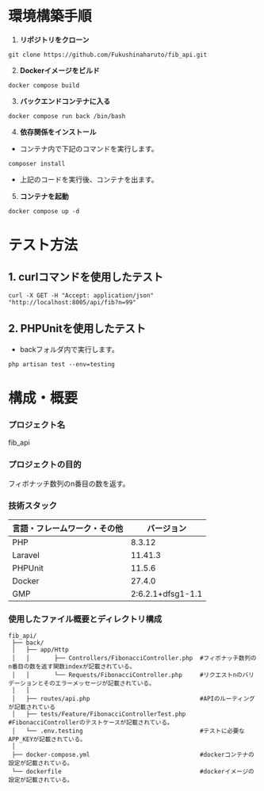 # 環境構築手順

1. **リポジトリをクローン**
```
git clone https://github.com/Fukushinaharuto/fib_api.git
```
2. **Dockerイメージをビルド**
```
docker compose build
```
3. **バックエンドコンテナに入る**
```
docker compose run back /bin/bash
```
4. **依存関係をインストール**
- コンテナ内で下記のコマンドを実行します。
```
composer install
```
- 上記のコードを実行後、コンテナを出ます。
5. **コンテナを起動**
```
docker compose up -d
```

# **テスト方法**

## **1. curlコマンドを使用したテスト**
```
curl -X GET -H "Accept: application/json" "http://localhost:8005/api/fib?n=99"
```

## **2. PHPUnitを使用したテスト**
- backフォルダ内で実行します。
```
php artisan test --env=testing  
```

# **構成・概要**
### プロジェクト名
fib_api

### プロジェクトの目的
フィボナッチ数列のn番目の数を返す。

### 技術スタック
| 言語・フレームワーク・その他 | バージョン |
| -------------------- | ---------- |
| PHP                  | 8.3.12     |
| Laravel              | 11.41.3    |
| PHPUnit              | 11.5.6     |
| Docker               | 27.4.0     |
| GMP                  | 2:6.2.1+dfsg1-1.1|

### 使用したファイル概要とディレクトリ構成
```
fib_api/
 ├── back/
 │   ├── app/Http
 │   │       ├── Controllers/FibonacciController.php  #フィボナッチ数列のn番目の数を返す関数indexが記載されている。
 │   │       └── Requests/FibonacciController.php     #リクエストnのバリデーションとそのエラーメッセージが記載されている。
 │   │      
 │   ├── routes/api.php                               #APIのルーティングが記載されている
 │   ├── tests/Feature/FibonacciControllerTest.php    #FibonacciControllerのテストケースが記載されている。
 │   └── .env.testing                                 #テストに必要なAPP_KEYが記載されている。
 │ 
 ├── docker-compose.yml                               #dockerコンテナの設定が記載されている。
 └── dockerfile                                       #dockerイメージの設定が記載されている。
```



